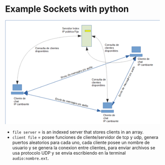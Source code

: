 # Example Sockets with python

![N|Solid](1.png)

- ``` file server ``` = is an indexed server that stores clients in an array.
- ``` client file ``` = posee funciones de cliente/servidor de tcp y udp, genera puertos aleatorios para cada uno, cada cliente posee un nombre de usuario y se genera la conexion entre clientes, para enviar archivos se usa protocolo UDP y se envia escribiendo en la terminal ```audio:nombre.ext```.